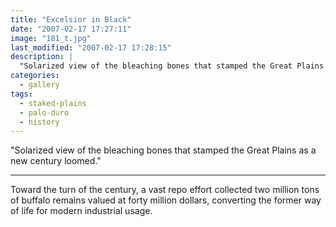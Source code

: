 ```yaml
---
title: "Excelsior in Black"
date: "2007-02-17 17:27:11"
image: "181_t.jpg"
last_modified: "2007-02-17 17:28:15"
description: |
  "Solarized view of the bleaching bones that stamped the Great Plains as a new century loomed."
categories:
  - gallery
tags:
  - staked-plains
  - palo-duro
  - history  
---
```

  "Solarized view of the bleaching bones that stamped the Great Plains as a new century loomed."
***

Toward the turn of the century, a vast repo effort collected two million tons of buffalo remains valued at forty million dollars, converting the former way of life for modern industrial usage.

